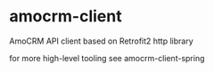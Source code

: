 # amocrm-client

AmoCRM API client based on Retrofit2 http library


for more high-level tooling see amocrm-client-spring